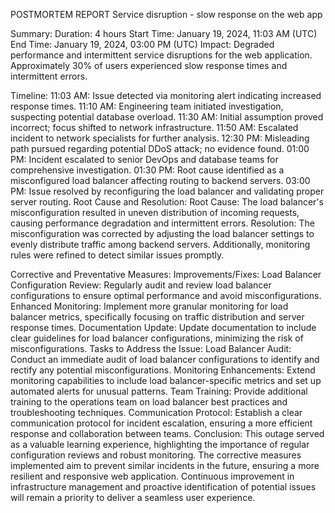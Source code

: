 POSTMORTEM REPORT
Service disruption - slow response on the web app


Summary:
Duration: 4 hours
Start Time: January 19, 2024, 11:03 AM (UTC)
End Time: January 19, 2024, 03:00 PM (UTC)
Impact: Degraded performance and intermittent service disruptions for the web application. Approximately 30% of users experienced slow response times and intermittent errors.


Timeline:
11:03 AM: Issue detected via monitoring alert indicating increased response times.
11:10 AM: Engineering team initiated investigation, suspecting potential database overload.
11:30 AM: Initial assumption proved incorrect; focus shifted to network infrastructure.
11:50 AM: Escalated incident to network specialists for further analysis.
12:30 PM: Misleading path pursued regarding potential DDoS attack; no evidence found.
01:00 PM: Incident escalated to senior DevOps and database teams for comprehensive investigation.
01:30 PM: Root cause identified as a misconfigured load balancer affecting routing to backend servers.
03:00 PM: Issue resolved by reconfiguring the load balancer and validating proper server routing.
Root Cause and Resolution:
Root Cause: The load balancer's misconfiguration resulted in uneven distribution of incoming requests, causing performance degradation and intermittent errors.
Resolution: The misconfiguration was corrected by adjusting the load balancer settings to evenly distribute traffic among backend servers. Additionally, monitoring rules were refined to detect similar issues promptly.



Corrective and Preventative Measures:
Improvements/Fixes:
Load Balancer Configuration Review: Regularly audit and review load balancer configurations to ensure optimal performance and avoid misconfigurations.
Enhanced Monitoring: Implement more granular monitoring for load balancer metrics, specifically focusing on traffic distribution and server response times.
Documentation Update: Update documentation to include clear guidelines for load balancer configurations, minimizing the risk of misconfigurations.
Tasks to Address the Issue:
Load Balancer Audit: Conduct an immediate audit of load balancer configurations to identify and rectify any potential misconfigurations.
Monitoring Enhancements: Extend monitoring capabilities to include load balancer-specific metrics and set up automated alerts for unusual patterns.
Team Training: Provide additional training to the operations team on load balancer best practices and troubleshooting techniques.
Communication Protocol: Establish a clear communication protocol for incident escalation, ensuring a more efficient response and collaboration between teams.
Conclusion: 
This outage served as a valuable learning experience, highlighting the importance of regular configuration reviews and robust monitoring. The corrective measures implemented aim to prevent similar incidents in the future, ensuring a more resilient and responsive web application. Continuous improvement in infrastructure management and proactive identification of potential issues will remain a priority to deliver a seamless user experience.


